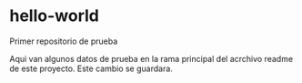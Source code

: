 # hello-world
Primer repositorio de prueba 

Aqui van algunos datos de prueba en la rama principal del acrchivo readme de este proyecto.
Este cambio se guardara.
